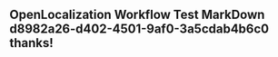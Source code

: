 <properties
ms.topic="hero-topic"
ms.test1="hero-topic"
ms.test2="test"/>


## OpenLocalization Workflow Test MarkDown d8982a26-d402-4501-9af0-3a5cdab4b6c0 thanks!



<!--HONumber=Aug16_HO2-->


